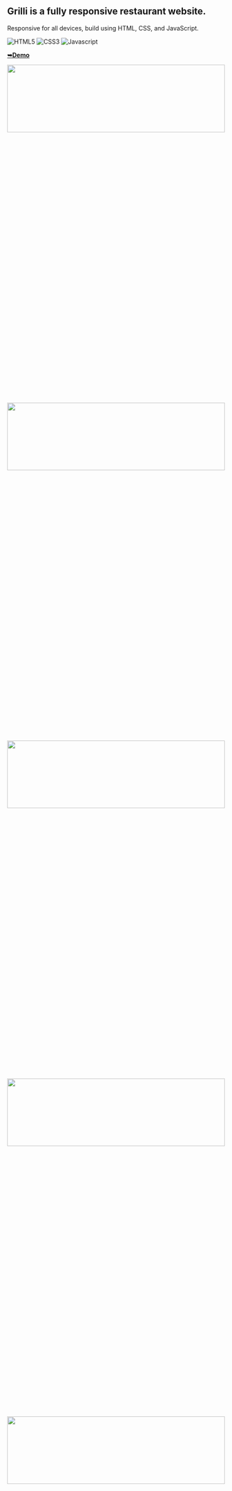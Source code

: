 ## Grilli is a fully responsive restaurant website.
Responsive for all devices, build using HTML, CSS, and JavaScript.

![HTML5](https://img.shields.io/badge/html5-%2320232a.svg?style=for-the-badge&logo=html5&logoColor=%2361DAFB)
![CSS3](https://img.shields.io/badge/css3-%231572B6.svg?style=for-the-badge&logo=css3&logoColor=white)
![Javascript](https://img.shields.io/badge/javascript-%23323330.svg?style=for-the-badge&logo=react&logoColor=%23F7DF1E)

<a href="https://juliadooby.github.io/Grilli-Restaurant/"><strong>➥Demo</strong></a>

<div align="center"><img src="" width="100%" height="20%"></img></div>
<div align="center"><img src="" width="100%" height="20%"></img></div>
<div align="center"><img src="" width="100%" height="20%"></img></div>
<div align="center"><img src="" width="100%" height="20%"></img></div>
<div align="center"><img src="" width="100%" height="20%"></img></div>

---

### Technologies Used:

* HTML5
* CSS3
* Javascript 






desc
https://www.youtube.com/watch?v=CjVGp5kGHxA&list=PLXZzYzG2cy7wMjpFmDiwbGfuqyzSnPIm5&index=24
https://github.com/codewithsadee/grilli -->
